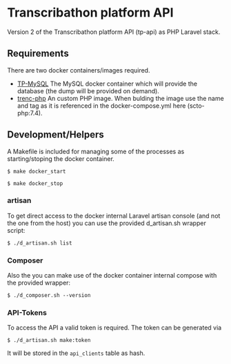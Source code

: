 # Transcribathon platform API

Version 2 of the Transcribathon platform API (tp-api) as PHP Laravel stack.

## Requirements

There are two docker containers/images required.

* [TP-MySQL](https://github.com/Facts-and-Files/tp-mysql)
The MySQL docker container which will provide the database (the dump will be provided on demand).
* [trenc-php](https://github.com/trenc/trenc-php)
An custom PHP image. When bulding the image use the name and tag as it is referenced in the docker-compose.yml here (scto-php:7.4).

## Development/Helpers

A Makefile is included for managing some of the processes as starting/stoping the docker container.

    $ make docker_start

    $ make docker_stop

### artisan

To get direct access to the docker internal Laravel artisan console (and not the one from the host) you can use the provided d_artisan.sh wrapper script:

    $ ./d_artisan.sh list

### Composer

Also the you can make use of the docker container internal compose with the provided wrapper:

    $ ./d_composer.sh --version

### API-Tokens

To access the API a valid token is required. The token can be generated via

    $ ./d_artisan.sh make:token

It will be stored in the `api_clients` table as hash.
